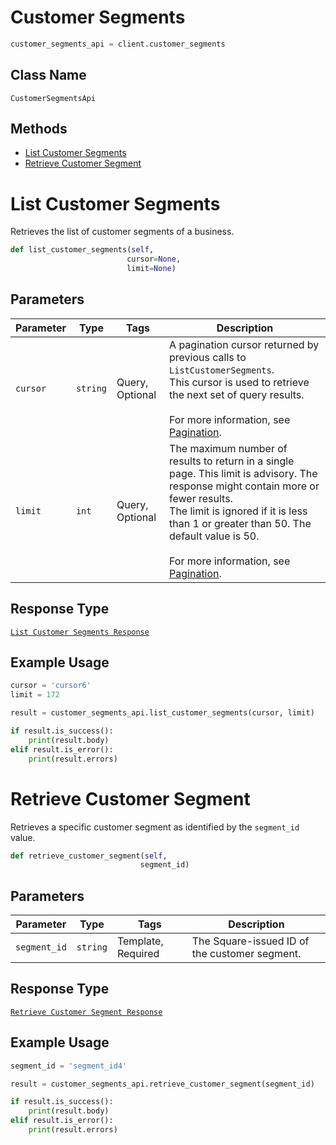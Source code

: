 # Customer Segments

```python
customer_segments_api = client.customer_segments
```

## Class Name

`CustomerSegmentsApi`

## Methods

* [List Customer Segments](/doc/api/customer-segments.md#list-customer-segments)
* [Retrieve Customer Segment](/doc/api/customer-segments.md#retrieve-customer-segment)


# List Customer Segments

Retrieves the list of customer segments of a business.

```python
def list_customer_segments(self,
                          cursor=None,
                          limit=None)
```

## Parameters

| Parameter | Type | Tags | Description |
|  --- | --- | --- | --- |
| `cursor` | `string` | Query, Optional | A pagination cursor returned by previous calls to `ListCustomerSegments`.<br>This cursor is used to retrieve the next set of query results.<br><br>For more information, see [Pagination](https://developer.squareup.com/docs/working-with-apis/pagination). |
| `limit` | `int` | Query, Optional | The maximum number of results to return in a single page. This limit is advisory. The response might contain more or fewer results.<br>The limit is ignored if it is less than 1 or greater than 50. The default value is 50.<br><br>For more information, see [Pagination](https://developer.squareup.com/docs/working-with-apis/pagination). |

## Response Type

[`List Customer Segments Response`](/doc/models/list-customer-segments-response.md)

## Example Usage

```python
cursor = 'cursor6'
limit = 172

result = customer_segments_api.list_customer_segments(cursor, limit)

if result.is_success():
    print(result.body)
elif result.is_error():
    print(result.errors)
```


# Retrieve Customer Segment

Retrieves a specific customer segment as identified by the `segment_id` value.

```python
def retrieve_customer_segment(self,
                             segment_id)
```

## Parameters

| Parameter | Type | Tags | Description |
|  --- | --- | --- | --- |
| `segment_id` | `string` | Template, Required | The Square-issued ID of the customer segment. |

## Response Type

[`Retrieve Customer Segment Response`](/doc/models/retrieve-customer-segment-response.md)

## Example Usage

```python
segment_id = 'segment_id4'

result = customer_segments_api.retrieve_customer_segment(segment_id)

if result.is_success():
    print(result.body)
elif result.is_error():
    print(result.errors)
```

